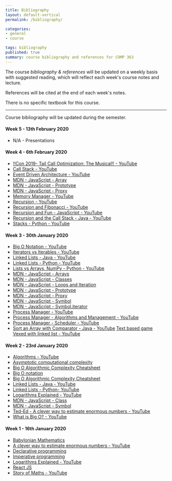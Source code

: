 ```yaml
---
title: Bibliography
layout: default-vertical
permalink: /bibliography/

categories:
- general
- course

tags: bibliography
published: true
summary: course bibliography and references for COMP 363
---
```


The course *bibliography & references* will be updated on a weekly basis with suggested reading, which will reflect each week's course notes and lecture.

References will be cited at the end of each week's notes.

There is no specific textbook for this course.

***

Course bibliography will be updated during the semester.

#### Week 5 - 13th February 2020

* N/A - Presentations

#### Week 4 - 6th February 2020

* [!!Con 2019- Tail Call Optimization: The Musical!! - YouTube](https://youtu.be/-PX0BV9hGZY)
* [Call Stack - YouTube](https://www.youtube.com/watch?v=Q2sFmqvpBe0)
* [Event Driven Architecture - YouTube](https://youtu.be/XohG9yQe3Ps)
* [MDN - JavaScript - Array](https://developer.mozilla.org/en-US/docs/Web/JavaScript/Reference/Global_Objects/Array)
* [MDN - JavaScript - Prototype](https://developer.mozilla.org/en-US/docs/Learn/JavaScript/Objects/Object_prototypes)
* [MDN - JavaScript - Proxy](https://developer.mozilla.org/en-US/docs/Web/JavaScript/Reference/Global_Objects/Proxy)
* [Memory Manager - YouTube](https://youtu.be/qdkxXygc3rE)
* [Recursion - YouTube](https://www.youtube.com/watch?v=KEEKn7Me-ms)
* [Recursion and Fibonacci - YouTube](https://www.youtube.com/watch?v=KEEKn7Me-ms)
* [Recursion and Fun - JavaScript - YouTube](https://youtu.be/k7-N8R0-KY4)
* [Recursion and the Call Stack - Java - YouTube](https://youtu.be/jRcll9qY6b0)
* [Stacks - Python - YouTube](https://youtu.be/NKmasqr_Xkw)

#### Week 3 - 30th January 2020

* [Big O Notation - YouTube](https://www.youtube.com/watch?v=v4cd1O4zkGw)
* [Iterators vs Iterables - YouTube](https://www.youtube.com/watch?v=vtmiYo_600M)
* [Linked Lists - Java - YouTube](https://www.youtube.com/watch?v=njTh_OwMljA)
* [Linked Lists - Python - YouTube](https://www.youtube.com/watch?v=6r62JV_V9SU)
* [Lists vs Arrays, NumPy - Python - YouTube](https://www.youtube.com/watch?v=BrZ5OoYzfN8)
* [MDN - JavaScript - Arrays](https://developer.mozilla.org/en-US/docs/Web/JavaScript/Reference/Global_Objects/Array)
* [MDN - JavaScript - Classes](https://developer.mozilla.org/en-US/docs/Web/JavaScript/Reference/Classes)
* [MDN - JavaScript - Loops and Iteration](https://developer.mozilla.org/en-US/docs/Web/JavaScript/Guide/Loops_and_iteration)
* [MDN - JavaScript - Prototype](https://developer.mozilla.org/en-US/docs/Learn/JavaScript/Objects/Object_prototypes)
* [MDN - JavaScript - Proxy](https://developer.mozilla.org/en-US/docs/Web/JavaScript/Reference/Global_Objects/Proxy)
* [MDN - JavaScript - Symbol](https://developer.mozilla.org/en-US/docs/Web/JavaScript/Reference/Global_Objects/Symbol)
* [MDN - JavaScript - Symbol.iterator](https://developer.mozilla.org/en-US/docs/Web/JavaScript/Reference/Global_Objects/Symbol/iterator)
* [Process Manager - YouTube](https://www.youtube.com/watch?v=bS3QuOQgUu8)
* [Process Manager - Algorithms and Management - YouTube](https://www.youtube.com/watch?v=7FRW4iGjLrc)
* [Process Manager - Scheduler - YouTube](https://www.youtube.com/watch?v=bS3QuOQgUu8)
* [Sort an Array with Comparator - Java - YouTube](https://www.youtube.com/watch?v=SzzSwvQfKyk)
  [Text based game Vexed with linked list - YouTube](https://www.youtube.com/watch?v=l96Txo9XDkY)

#### Week 2 - 23rd January 2020

* [Algorithms - YouTube](https://youtu.be/Q9HjeFD62Uk)
* [Asymptotic computational complexity](https://en.wikipedia.org/wiki/Asymptotic_computational_complexity)
* [Big O Algorithmic Complexity Cheatsheet](https://www.bigocheatsheet.com/)
* [Big O notation](https://en.wikipedia.org/wiki/Big_O_notation)
* [Big O Algorithmic Complexity Cheatsheet](https://www.bigocheatsheet.com/)
* [Linked Lists - Java - YouTube](https://www.youtube.com/watch?v=njTh_OwMljA)
* [Linked Lists - Python- YouTube](https://www.youtube.com/watch?v=6r62JV_V9SU)
* [Logarithms Explained - YouTube](https://www.youtube.com/watch?v=zzu2POfYv0Y)
* [MDN - JavaScript - Class](https://developer.mozilla.org/en-US/docs/Web/JavaScript/Reference/Classes)
* [MDN - JavaScript - Symbol](https://developer.mozilla.org/en-US/docs/Web/JavaScript/Reference/Global_Objects/Symbol)
* [Ted-Ed - A clever way to estimate enormous numbers - YouTube](https://www.youtube.com/watch?v=0YzvupOX8Is)
* [What is Big O? - YouTube](https://www.youtube.com/watch?v=MyeV2_tGqvw)

#### Week 1 - 16th January 2020

* [Babylonian Mathematics](https://en.wikipedia.org/wiki/Babylonian_mathematics)
* [A clever way to estimate enormous numbers - YouTube](https://www.youtube.com/watch?v=0YzvupOX8Is)
* [Declarative programming](https://en.wikipedia.org/wiki/Declarative_programming)
* [Imperative programming](https://en.wikipedia.org/wiki/Imperative_programming)
* [Logarithms Explained - YouTube](https://www.youtube.com/watch?v=zzu2POfYv0Y)
* [React JS](https://reactjs.org/)
* [Story of Maths - YouTube](https://www.youtube.com/watch?v=pb0MSMGSIeY)
